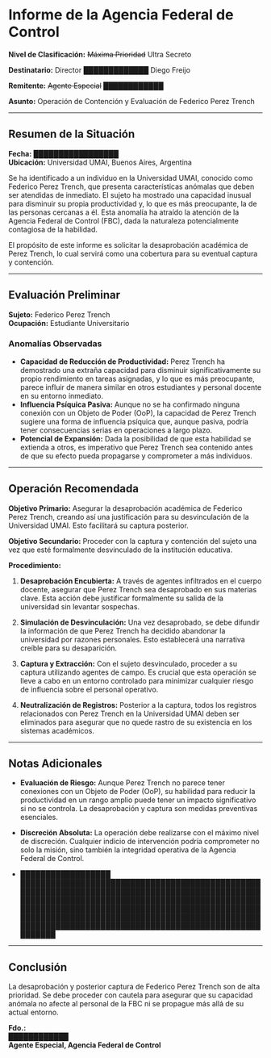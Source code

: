 # **Informe de la Agencia Federal de Control**

**Nivel de Clasificación:** ~~Máxima Prioridad~~ Ultra Secreto

**Destinatario:** Director █████████████ Diego Freijo

**Remitente:** ~~Agente Especial~~ ████████████

**Asunto:** Operación de Contención y Evaluación de Federico Perez Trench

---

## **Resumen de la Situación**

**Fecha:** █████████████████  
**Ubicación:** Universidad UMAI, Buenos Aires, Argentina

Se ha identificado a un individuo en la Universidad UMAI, conocido como Federico Perez Trench, que presenta características anómalas que deben ser atendidas de inmediato. El sujeto ha mostrado una capacidad inusual para disminuir su propia productividad y, lo que es más preocupante, la de las personas cercanas a él. Esta anomalía ha atraído la atención de la Agencia Federal de Control (FBC), dada la naturaleza potencialmente contagiosa de la habilidad.

El propósito de este informe es solicitar la desaprobación académica de Perez Trench, lo cual servirá como una cobertura para su eventual captura y contención.

---

## **Evaluación Preliminar**

**Sujeto:** Federico Perez Trench   
**Ocupación:** Estudiante Universitario

### **Anomalías Observadas**

- **Capacidad de Reducción de Productividad:** Perez Trench ha demostrado una extraña capacidad para disminuir significativamente su propio rendimiento en tareas asignadas, y lo que es más preocupante, parece influir de manera similar en otros estudiantes y personal docente en su entorno inmediato.
- **Influencia Psíquica Pasiva:** Aunque no se ha confirmado ninguna conexión con un Objeto de Poder (OoP), la capacidad de Perez Trench sugiere una forma de influencia psíquica que, aunque pasiva, podría tener consecuencias serias en operaciones a largo plazo.
- **Potencial de Expansión:** Dada la posibilidad de que esta habilidad se extienda a otros, es imperativo que Perez Trench sea contenido antes de que su efecto pueda propagarse y comprometer a más individuos.

---

## **Operación Recomendada**

**Objetivo Primario:** Asegurar la desaprobación académica de Federico Perez Trench, creando así una justificación para su desvinculación de la Universidad UMAI. Esto facilitará su captura posterior.

**Objetivo Secundario:** Proceder con la captura y contención del sujeto una vez que esté formalmente desvinculado de la institución educativa.

**Procedimiento:**

1. **Desaprobación Encubierta:** A través de agentes infiltrados en el cuerpo docente, asegurar que Perez Trench sea desaprobado en sus materias clave. Esta acción debe justificar formalmente su salida de la universidad sin levantar sospechas.

2. **Simulación de Desvinculación:** Una vez desaprobado, se debe difundir la información de que Perez Trench ha decidido abandonar la universidad por razones personales. Esto establecerá una narrativa creíble para su desaparición.

3. **Captura y Extracción:** Con el sujeto desvinculado, proceder a su captura utilizando agentes de campo. Es crucial que esta operación se lleve a cabo en un entorno controlado para minimizar cualquier riesgo de influencia sobre el personal operativo.

4. **Neutralización de Registros:** Posterior a la captura, todos los registros relacionados con Perez Trench en la Universidad UMAI deben ser eliminados para asegurar que no quede rastro de su existencia en los sistemas académicos.

---

## **Notas Adicionales**

- **Evaluación de Riesgo:** Aunque Perez Trench no parece tener conexiones con un Objeto de Poder (OoP), su habilidad para reducir la productividad en un rango amplio puede tener un impacto significativo si no se controla. La desaprobación y captura son medidas preventivas esenciales.
  
- **Discreción Absoluta:** La operación debe realizarse con el máximo nivel de discreción. Cualquier indicio de intervención podría comprometer no solo la misión, sino también la integridad operativa de la Agencia Federal de Control.

- **██████████████████** ███████████████████████████████████████████████████████████████████████████████████████████████████████████████████████████████████████████████████████████████████████████████████████████████████████████████████████████████████████████████████████████████████████████████████████████████████████

---

## **Conclusión**

La desaprobación y posterior captura de Federico Perez Trench son de alta prioridad. Se debe proceder con cautela para asegurar que su capacidad anómala no afecte al personal de la FBC ni se propague más allá de su actual entorno.

**Fdo.:**  
~~████████████~~  
**Agente Especial, Agencia Federal de Control**
